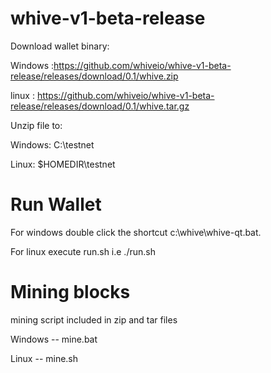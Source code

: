 # whive-v1-beta-release

Download wallet binary:

Windows :https://github.com/whiveio/whive-v1-beta-release/releases/download/0.1/whive.zip

linux : https://github.com/whiveio/whive-v1-beta-release/releases/download/0.1/whive.tar.gz

Unzip file to:

Windows: C:\testnet

Linux: $HOMEDIR\testnet

# Run Wallet

For windows double click the shortcut c:\whive\whive-qt.bat.

For linux execute run.sh i.e ./run.sh

# Mining blocks

mining script included in zip and tar files

Windows -- mine.bat

Linux -- mine.sh
